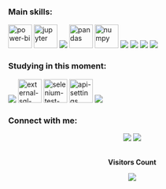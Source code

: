 


<h3>Main skills:</h3>
<div align="start">
  <img width="48" height="48" src="https://img.icons8.com/color/48/power-bi.png" alt="power-bi"/>
  <img width="48" height="48" src="https://img.icons8.com/fluency/48/jupyter.png" alt="jupyter"/>
  <img src="https://img.icons8.com/fluency/48/000000/python.png"/>
  <img width="48" height="48" src="https://img.icons8.com/color/48/pandas.png" alt="pandas"/>
  <img width="48" height="48" src="https://img.icons8.com/color/48/numpy.png" alt="numpy"/>
  <img src="https://img.icons8.com/color/48/null/visual-studio-code-2019.png"/>
  <img src="https://img.icons8.com/color/48/000000/html-5--v1.png"/>
  <img src="https://img.icons8.com/color/48/000000/css3.png"/>
  <img src="https://img.icons8.com/color/48/000000/javascript--v1.png"/> 
 </div>
 <h3>Studying in this moment:</h3>
 <div>
 <img src="https://img.icons8.com/ios-filled/50/228BE6/c-plus-plus-logo.png"/>
 <img width="48" height="48" src="https://img.icons8.com/external-flat-juicy-fish/48/external-sql-coding-and-development-flat-flat-juicy-fish.png" alt="external-sql-coding-and-development-flat-flat-juicy-fish"/>
   <img width="48" height="48" src="https://img.icons8.com/stickers/48/selenium-test-automation.png" alt="selenium-test-automation"/>
  <img width="48" height="48" src="https://img.icons8.com/color/48/api-settings.png" alt="api-settings"/>
  <img src="https://img.icons8.com/fluency/48/null/node-js.png"/>
 </div>
 <h3>Connect with me:</h3>
 <div align="center">
 <a href = "mailto:lucasdvini01@gmail.com"><img src="https://img.shields.io/badge/-Gmail-%23333?style=for-the-badge&logo=gmail&logoColor=white" target="_blank"></a>
  <a href="https://www.linkedin.com/in/lucas-vinicius-ds/" target="_blank"><img src="https://img.shields.io/badge/-LinkedIn-%230077B5?style=for-the-badge&logo=linkedin&logoColor=white" target="_blank"></a>
 </div>
<footer>
<div align="center">
<br><p align="centre"><b>Visitors Count</b></p>  
<p align="center"><img align="center" src="https://profile-counter.glitch.me/{Lvinidevs}/count.svg" /></p> 
<br>
</div>
</footer>
